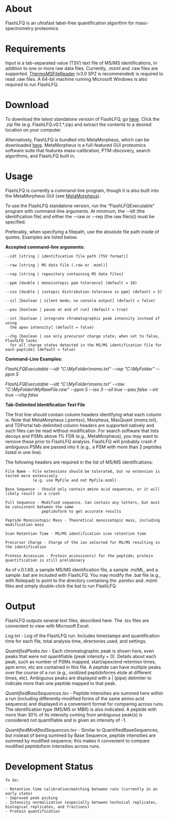 # About
FlashLFQ is an ultrafast label-free quantification algorithm for mass-spectrometry proteomics. 

# Requirements
Input is a tab-separated value (TSV) text file of MS/MS identifications, in addition to one or more raw data files. Currently, .mzml and .raw files are supported. [ThermoMSFileReader](https://thermo.flexnetoperations.com/control/thmo/search?query=MSFileReader+3.0+SP2) (v3.0 SP2 is recommended) is required to read .raw files. A 64-bit machine running Microsoft Windows is also required to run FlashLFQ.

# Download
To download the latest standalone version of FlashLFQ, go [here](https://github.com/smith-chem-wisc/FlashLFQ/releases/latest). Click the .zip file (e.g. FlashLFQ.v0.1.*.zip) and extract the contents to a desired location on your computer. 

Alternatively, FlashLFQ is bundled into MetaMorpheus, which can be downloaded [here](https://github.com/smith-chem-wisc/MetaMorpheus). MetaMorpheus is a full-featured GUI proteomics software suite that features mass-calibration, PTM-discovery, search algorithms, and FlashLFQ built in.

# Usage
FlashLFQ is currently a command-line program, though it is also built into the MetaMorpheus GUI (see [MetaMorpheus](https://github.com/smith-chem-wisc/MetaMorpheus)).

To use the FlashLFQ standalone version, run the "FlashLFQExecutable" program with command-line arguments. At minimum, the --idt (the identification file) and either the --raw or --rep (the raw file(s)) must be specified.

Preferably, when specifying a filepath, use the absolute file path inside of quotes. Examples are listed below.

**Accepted command-line arguments:**

    --idt [string | identification file path (TSV format)]
    
    --raw [string | MS data file (.raw or .mzml)]
    
    --rep [string | repository containing MS data files]
    
    --ppm [double | monoisotopic ppm tolerance] (default = 10)
    
    --iso [double | isotopic distribution tolerance in ppm] (default = 5)
    
    --sil [boolean | silent mode; no console output] (default = false)
    
    --pau [boolean | pause at end of run] (default = true)
    
    --int [boolean | integrate chromatographic peak intensity instead of using 
	  the apex intensity] (default = false)
    
    --chg [boolean | use only precursor charge state; when set to false, FlashLFQ looks 
	  for all charge states detected in the MS/MS identification file for each peptide] (default = false)

**Command-Line Examples:**

*FlashLFQExecutable --idt "C:\MyFolder\msms.txt" --rep "C:\MyFolder" --ppm 5*

*FlashLFQExecutable --idt "C:\MyFolder\msms.txt" --raw "C:\MyFolder\MyRawFile.raw" --ppm 5 --iso 3 --sil true --pau false --int true --chg false*

**Tab-Delimited Identification Text File**

The first line should contain column headers identifying what each column is. Note that MetaMorpheus (.psmtsv), Morpheus, MaxQuant (msms.txt), and TDPortal tab-delimited column headers are supported  natively and such files can be read without modification. For search software that lists decoys and PSMs above 1% FDR (e.g., MetaMorpheus), you may want to remove these prior to FlashLFQ analysis. FlashLFQ will probably crash if ambiguous PSMs are passed into it (e.g., a PSM with more than 2 peptides listed in one line).

The following headers are required in the list of MS/MS identifications:

    File Name - File extensions should be tolerated, but no extension is tested more extensively 
				(e.g. use MyFile and not MyFile.mzml)
    
    Base Sequence - Should only contain amino acid sequences, or it will likely result in a crash
    
    Full Sequence - Modified sequence. Can contain any letters, but must be consistent between the same 
					peptidoform to get accurate results
    
    Peptide Monoisotopic Mass - Theoretical monoisotopic mass, including modification mass
    
    Scan Retention Time - MS/MS identification scan retention time
    
    Precursor Charge - Charge of the ion selected for MS/MS resulting in the identification
    
    Protein Accession - Protein accession(s) for the peptide; protein quantification is still preliminary

As of v.0.1.69, a sample MS/MS identification file, a sample .mzML, and a sample .bat are included with FlashLFQ. You may modify the .bat file (e.g., with Notepad) to point to the directory containing the .psmtsv and .mzml files and simply double-click the bat to run FlashLFQ.

# Output
FlashLFQ outputs several text files, described here. The .tsv files are convenient to view with Microsoft Excel.

*Log.txt* - Log of the FlashLFQ run. Includes timestamps and quantification time for each file, total analysis time, directories used, and settings.

*QuantifiedPeaks.tsv* - Each chromatographic peak is shown here, even peaks that were not quantifiable (peak intensity = 0). Details about each peak, such as number of PSMs mapped, start/apex/end retention times, ppm error, etc are contained in this file. A peptide can have multiple peaks over the course of a run (e.g., oxidized peptidoforms elute at different times, etc). Ambiguous peaks are displayed with a | (pipe) delimiter to indicate more than one peptide mapped to that peak. 

*QuantifiedBaseSequences.tsv* - Peptide intensities are summed here within a run (including differently-modified forms of the same amino acid sequence) and displayed in a convenient format for comparing across runs. The identification type (MS/MS or MBR) is also indicated. A peptide with more than 30% of its intensity coming from ambiguous peak(s) is considered not quantifiable and is given an intensity of -1.

*QuantifiedModifiedSequences.tsv* - Similar to QuantifiedBaseSequences, but instead of being summed by Base Sequence, peptide intensities are summed by modified sequence; this makes it convenient to compare modified peptidoform intensities across runs.

# Development Status
    To do: 

    - Retention time calibration/matching between runs (currently in an early state)
    - Improved peak picking
    - Intensity normalization (especially between technical replicates, biological replicates, and fractions)
    - Protein quantification
    
